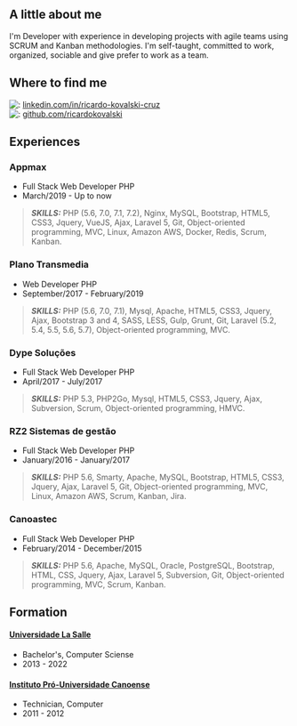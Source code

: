 ## A little about me

I'm Developer with experience in developing projects with agile teams using SCRUM and Kanban methodologies. I'm self-taught, committed to work, organized, sociable and give prefer to work as a team.

## Where to find me
  
![:](https://cdn2.iconfinder.com/data/icons/social-icon-3/512/social_style_3_in-20.png) [linkedin.com/in/ricardo-kovalski-cruz](https://www.linkedin.com/in/ricardo-kovalski-cruz/)  
![:](https://cdn4.iconfinder.com/data/icons/ionicons/512/icon-social-github-20.png) [github.com/ricardokovalski](https://github.com/ricardokovalski)     

## Experiences

### Appmax

* Full Stack Web Developer PHP
* March/2019 - Up to now

> **_SKILLS:_** PHP (5.6, 7.0, 7.1, 7.2), Nginx, MySQL, Bootstrap, HTML5, CSS3, Jquery, VueJS, Ajax, Laravel 5, Git, Object-oriented programming, MVC, Linux, Amazon AWS, Docker, Redis, Scrum, Kanban.


### Plano Transmedia

* Web Developer PHP
* September/2017 - February/2019

> **_SKILLS:_** PHP (5.6, 7.0, 7.1), Mysql, Apache, HTML5, CSS3, Jquery, Ajax, Bootstrap 3 and 4, SASS, LESS, Gulp, Grunt, Git, Laravel (5.2, 5.4, 5.5, 5.6, 5.7), Object-oriented programming, MVC.


### Dype Soluções

* Full Stack Web Developer PHP
* April/2017 - July/2017

> **_SKILLS:_** PHP 5.3, PHP2Go, Mysql, HTML5, CSS3, Jquery, Ajax, Subversion, Scrum, Object-oriented programming, HMVC.


### RZ2 Sistemas de gestão

* Full Stack Web Developer PHP
* January/2016 - January/2017

> **_SKILLS:_** PHP 5.6, Smarty, Apache, MySQL, Bootstrap, HTML5, CSS3, Jquery, Ajax, Laravel 5, Git, Object-oriented programming, MVC, Linux, Amazon AWS, Scrum, Kanban, Jira.


### Canoastec

* Full Stack Web Developer PHP
* February/2014 - December/2015

> **_SKILLS:_** PHP 5.6, Apache, MySQL, Oracle, PostgreSQL, Bootstrap, HTML, CSS, Jquery, Ajax, Laravel 5, Subversion, Git, Object-oriented programming, MVC, Scrum, Kanban.


## Formation

#### [Universidade La Salle](https://www.unilasalle.edu.br/canoas)

* Bachelor's, Computer Sciense
* 2013 - 2022

#### [Instituto Pró-Universidade Canoense](https://www.ipuc.edu.br/)

* Technician, Computer
* 2011 - 2012
